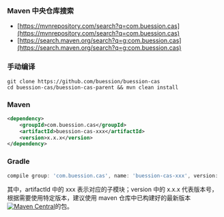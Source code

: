 ### Maven 中央仓库搜索
* [https://mvnrepository.com/search?q=com.buession.cas](https://mvnrepository.com/search?q=com.buession.cas)
* [https://search.maven.org/search?q=g:com.buession.cas](https://search.maven.org/search?q=g:com.buession.cas)

### 手动编译
```shell
git clone https://github.com/buession/buession-cas
cd buession-cas/buession-cas-parent && mvn clean install
```

### Maven
```xml
<dependency>
    <groupId>com.buession.cas</groupId>
    <artifactId>buession-cas-xxx</artifactId>
    <version>x.x.x</version>
</dependency>
```

### Gradle
```gradle
compile group: 'com.buession.cas', name: 'buession-cas-xxx', version: 'x.x.x'
```

其中，artifactId 中的 xxx 表示对应的子模块；version 中的 x.x.x 代表版本号，根据需要使用特定版本，建议使用 maven 仓库中已构建好的最新版本[![Maven Central](https://img.shields.io/maven-central/v/com.buession.cas/buession-cas-core.svg)](https://search.maven.org/search?q=g:com.buession.cas)的包。